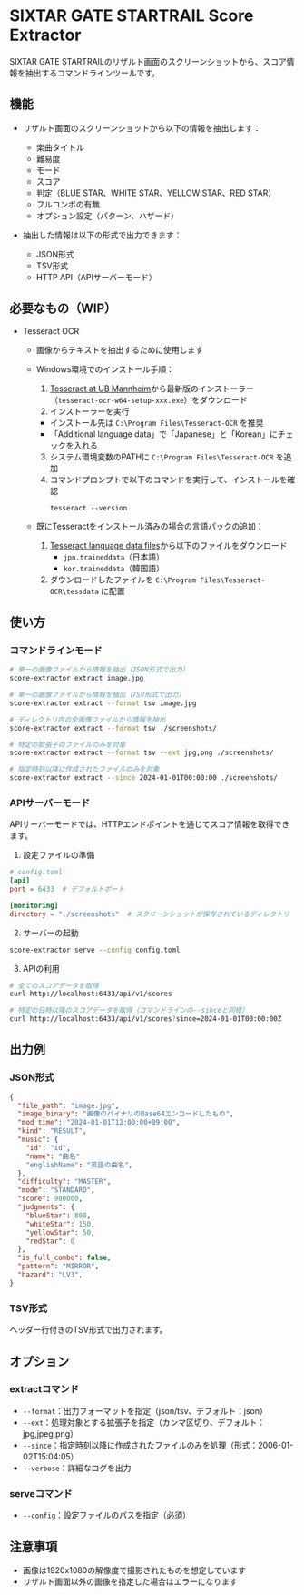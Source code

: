 # SIXTAR GATE STARTRAIL Score Extractor

SIXTAR GATE STARTRAILのリザルト画面のスクリーンショットから、スコア情報を抽出するコマンドラインツールです。

## 機能

- リザルト画面のスクリーンショットから以下の情報を抽出します：
  - 楽曲タイトル
  - 難易度
  - モード
  - スコア
  - 判定（BLUE STAR、WHITE STAR、YELLOW STAR、RED STAR）
  - フルコンボの有無
  - オプション設定（パターン、ハザード）

- 抽出した情報は以下の形式で出力できます：
  - JSON形式
  - TSV形式
  - HTTP API（APIサーバーモード）

## 必要なもの（WIP）

- Tesseract OCR
  - 画像からテキストを抽出するために使用します
  - Windows環境でのインストール手順：
    1. [Tesseract at UB Mannheim](https://github.com/UB-Mannheim/tesseract/wiki)から最新版のインストーラー（`tesseract-ocr-w64-setup-xxx.exe`）をダウンロード
    2. インストーラーを実行
      - インストール先は `C:\Program Files\Tesseract-OCR` を推奨
      - 「Additional language data」で「Japanese」と「Korean」にチェックを入れる
    3. システム環境変数のPATHに `C:\Program Files\Tesseract-OCR` を追加
    4. コマンドプロンプトで以下のコマンドを実行して、インストールを確認
       ```
       tesseract --version
       ```

  - 既にTesseractをインストール済みの場合の言語パックの追加：
    1. [Tesseract language data files](https://github.com/tesseract-ocr/tessdata)から以下のファイルをダウンロード
       - `jpn.traineddata`（日本語）
       - `kor.traineddata`（韓国語）
    2. ダウンロードしたファイルを `C:\Program Files\Tesseract-OCR\tessdata` に配置

## 使い方

### コマンドラインモード

```bash
# 単一の画像ファイルから情報を抽出（JSON形式で出力）
score-extractor extract image.jpg

# 単一の画像ファイルから情報を抽出（TSV形式で出力）
score-extractor extract --format tsv image.jpg

# ディレクトリ内の全画像ファイルから情報を抽出
score-extractor extract --format tsv ./screenshots/

# 特定の拡張子のファイルのみを対象
score-extractor extract --format tsv --ext jpg,png ./screenshots/

# 指定時刻以降に作成されたファイルのみを対象
score-extractor extract --since 2024-01-01T00:00:00 ./screenshots/
```

### APIサーバーモード

APIサーバーモードでは、HTTPエンドポイントを通じてスコア情報を取得できます。

1. 設定ファイルの準備
```toml
# config.toml
[api]
port = 6433  # デフォルトポート

[monitoring]
directory = "./screenshots"  # スクリーンショットが保存されているディレクトリ
```

2. サーバーの起動
```bash
score-extractor serve --config config.toml
```

3. APIの利用
```bash
# 全てのスコアデータを取得
curl http://localhost:6433/api/v1/scores

# 特定の日時以降のスコアデータを取得（コマンドラインの--sinceと同様）
curl http://localhost:6433/api/v1/scores?since=2024-01-01T00:00:00Z
```

## 出力例

### JSON形式
```json
{
  "file_path": "image.jpg",
  "image_binary": "画像のバイナリのBase64エンコードしたもの",
  "mod_time": "2024-01-01T12:00:00+09:00",
  "kind": "RESULT",
  "music": {
    "id": "id",
    "name": "曲名"
    "englishName": "英語の曲名",
  },
  "difficulty": "MASTER",
  "mode": "STANDARD",
  "score": 980000,
  "judgments": {
    "blueStar": 800,
    "whiteStar": 150,
    "yellowStar": 50,
    "redStar": 0
  },
  "is_full_combo": false,
  "pattern": "MIRROR",
  "hazard": "LV3",
}
```

### TSV形式
ヘッダー行付きのTSV形式で出力されます。

## オプション

### extractコマンド
- `--format`：出力フォーマットを指定（json/tsv、デフォルト：json）
- `--ext`：処理対象とする拡張子を指定（カンマ区切り、デフォルト：jpg,jpeg,png）
- `--since`：指定時刻以降に作成されたファイルのみを処理（形式：2006-01-02T15:04:05）
- `--verbose`：詳細なログを出力

### serveコマンド
- `--config`：設定ファイルのパスを指定（必須）

## 注意事項

- 画像は1920x1080の解像度で撮影されたものを想定しています
- リザルト画面以外の画像を指定した場合はエラーになります
